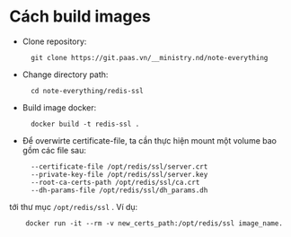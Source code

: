 # Cách build images

- Clone repository:
        
        git clone https://git.paas.vn/__ministry.nd/note-everything

- Change directory path:

        cd note-everything/redis-ssl
        
- Build image docker:

        docker build -t redis-ssl .
        

- Để overwirte certificate-file, ta cần thực hiện mount một volume bao gồm các file sau: 

        --certificate-file /opt/redis/ssl/server.crt
        --private-key-file /opt/redis/ssl/server.key
        --root-ca-certs-path /opt/redis/ssl/ca.crt
        --dh-params-file /opt/redis/ssl/dh_params.dh

tới thư mục `/opt/redis/ssl` . Ví dụ:

        docker run -it --rm -v new_certs_path:/opt/redis/ssl image_name.
        